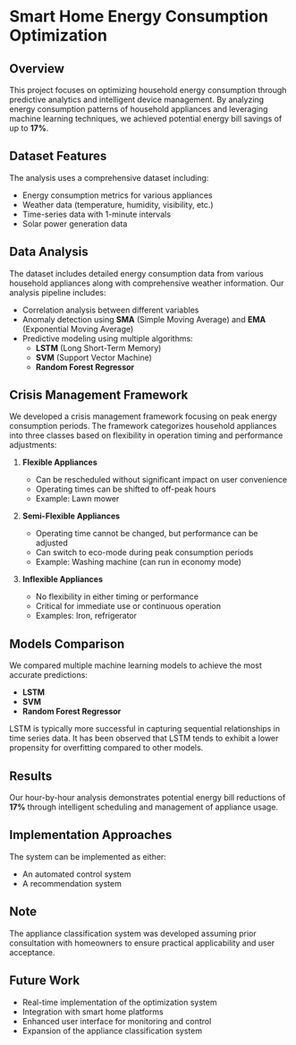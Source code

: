 # Smart Home Energy Consumption Optimization

## Overview
This project focuses on optimizing household energy consumption through predictive analytics and intelligent device management. By analyzing energy consumption patterns of household appliances and leveraging machine learning techniques, we achieved potential energy bill savings of up to **17%**.

## Dataset Features
The analysis uses a comprehensive dataset including:
- Energy consumption metrics for various appliances
- Weather data (temperature, humidity, visibility, etc.)
- Time-series data with 1-minute intervals
- Solar power generation data

## Data Analysis
The dataset includes detailed energy consumption data from various household appliances along with comprehensive weather information. Our analysis pipeline includes:
- Correlation analysis between different variables
- Anomaly detection using **SMA** (Simple Moving Average) and **EMA** (Exponential Moving Average)
- Predictive modeling using multiple algorithms:
  - **LSTM** (Long Short-Term Memory)
  - **SVM** (Support Vector Machine)
  - **Random Forest Regressor**

## Crisis Management Framework
We developed a crisis management framework focusing on peak energy consumption periods. The framework categorizes household appliances into three classes based on flexibility in operation timing and performance adjustments:

1. **Flexible Appliances**
   - Can be rescheduled without significant impact on user convenience
   - Operating times can be shifted to off-peak hours
   - Example: Lawn mower

2. **Semi-Flexible Appliances**
   - Operating time cannot be changed, but performance can be adjusted
   - Can switch to eco-mode during peak consumption periods
   - Example: Washing machine (can run in economy mode)

3. **Inflexible Appliances**
   - No flexibility in either timing or performance
   - Critical for immediate use or continuous operation
   - Examples: Iron, refrigerator

## Models Comparison
We compared multiple machine learning models to achieve the most accurate predictions:
- **LSTM** 
- **SVM** 
- **Random Forest Regressor**

LSTM is typically more successful in capturing sequential relationships in time series data. It has been observed that LSTM tends to exhibit a lower propensity for overfitting compared to other models.

## Results
Our hour-by-hour analysis demonstrates potential energy bill reductions of **17%** through intelligent scheduling and management of appliance usage.

## Implementation Approaches
The system can be implemented as either:
- An automated control system
- A recommendation system

## Note
The appliance classification system was developed assuming prior consultation with homeowners to ensure practical applicability and user acceptance.

## Future Work
- Real-time implementation of the optimization system
- Integration with smart home platforms
- Enhanced user interface for monitoring and control
- Expansion of the appliance classification system
